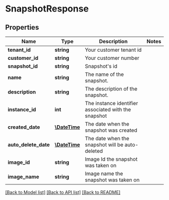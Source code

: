 # SnapshotResponse

## Properties
Name | Type | Description | Notes
------------ | ------------- | ------------- | -------------
**tenant_id** | **string** | Your customer tenant id | 
**customer_id** | **string** | Your customer number | 
**snapshot_id** | **string** | Snapshot&#x27;s id | 
**name** | **string** | The name of the snapshot. | 
**description** | **string** | The description of the snapshot. | 
**instance_id** | **int** | The instance identifier associated with the snapshot | 
**created_date** | [**\DateTime**](\DateTime.md) | The date when the snapshot was created | 
**auto_delete_date** | [**\DateTime**](\DateTime.md) | The date when the snapshot will be auto-deleted | 
**image_id** | **string** | Image Id the snapshot was taken on | 
**image_name** | **string** | Image name the snapshot was taken on | 

[[Back to Model list]](../../README.md#documentation-for-models) [[Back to API list]](../../README.md#documentation-for-api-endpoints) [[Back to README]](../../README.md)

